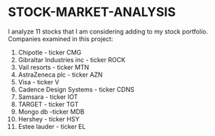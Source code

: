 # STOCK-MARKET-ANALYSIS
I analyze 11 stocks that I am considering adding to my stock portfolio.
Companies examined in this project:
1. Chipotle - ticker CMG
2. Gibraltar Industries inc - ticker ROCK
3. Vail resorts - ticker MTN
4. AstraZeneca plc - ticker AZN 
5. Visa - ticker V
6. Cadence Design Systems - ticker CDNS
7. Samsara - ticker IOT
8. TARGET - ticker TGT
9. Mongo db -ticker MDB
10. Hershey - ticker HSY
11. Estee lauder - ticker EL
